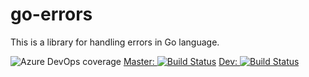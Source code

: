 # go-errors

This is a library for handling errors in Go language.

![Azure DevOps coverage](https://img.shields.io/azure-devops/coverage/keltiek/gildas/2)
[Master: ![Build Status](https://dev.azure.com/keltiek/gildas/_apis/build/status/gildas.go-errors?branchName=master)](https://dev.azure.com/keltiek/gildas/_build/latest?definitionId=2&branchName=master)
[Dev: ![Build Status](https://dev.azure.com/keltiek/gildas/_apis/build/status/gildas.go-errors?branchName=dev)](https://dev.azure.com/keltiek/gildas/_build/latest?definitionId=2&branchName=dev)
